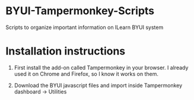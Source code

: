 # BYUI-Tampermonkey-Scripts
Scripts to organize important information on ILearn BYUI system

# Installation instructions
1. First install the add-on called Tampermonkey in your browser. I already used it on Chrome and Firefox, so I know it works on them.

2. Download the BYUI javascript files and import inside Tampermonkey dashboard -> Utilities 
